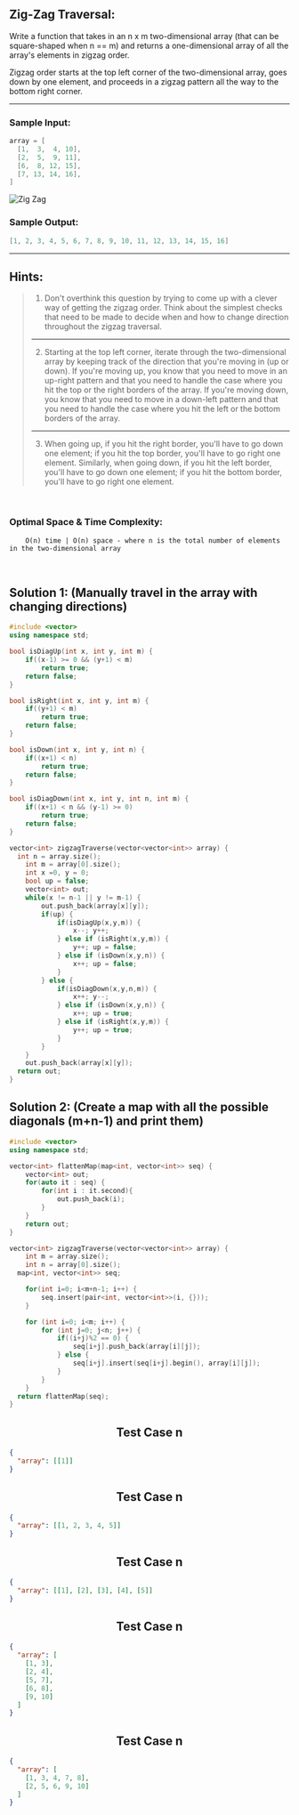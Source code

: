 ## Zig-Zag Traversal:

Write a function that takes in an n x m two-dimensional array (that can be square-shaped when n == m) and returns a one-dimensional array of all the array's elements in zigzag order.

Zigzag order starts at the top left corner of the two-dimensional array, goes down by one element, and proceeds in a zigzag pattern all the way to the bottom right corner.

---

### Sample Input:

```cpp
array = [
  [1,  3,  4, 10],
  [2,  5,  9, 11],
  [6,  8, 12, 15],
  [7, 13, 14, 16],
]
```

![Zig Zag](https://i.ibb.co/RDYtQZZ/zigzag.png)

### Sample Output:

```cpp
[1, 2, 3, 4, 5, 6, 7, 8, 9, 10, 11, 12, 13, 14, 15, 16]
```

---

## Hints:

> 1. Don't overthink this question by trying to come up with a clever way of getting the zigzag order. Think about the simplest checks that need to be made to decide when and how to change direction throughout the zigzag traversal.
>
> ---
>
> 2. Starting at the top left corner, iterate through the two-dimensional array by keeping track of the direction that you're moving in (up or down). If you're moving up, you know that you need to move in an up-right pattern and that you need to handle the case where you hit the top or the right borders of the array. If you're moving down, you know that you need to move in a down-left pattern and that you need to handle the case where you hit the left or the bottom borders of the array.
>
> ---
>
> 3. When going up, if you hit the right border, you'll have to go down one element; if you hit the top border, you'll have to go right one element. Similarly, when going down, if you hit the left border, you'll have to go down one element; if you hit the bottom border, you'll have to go right one element.

<br/>

### Optimal Space & Time Complexity:

```
    O(n) time | O(n) space - where n is the total number of elements in the two-dimensional array
```

<br/>

## Solution 1: (Manually travel in the array with changing directions)

```cpp
#include <vector>
using namespace std;

bool isDiagUp(int x, int y, int m) {
	if((x-1) >= 0 && (y+1) < m)
		return true;
	return false;
}

bool isRight(int x, int y, int m) {
	if((y+1) < m)
		return true;
	return false;
}

bool isDown(int x, int y, int n) {
	if((x+1) < n)
		return true;
	return false;
}

bool isDiagDown(int x, int y, int n, int m) {
	if((x+1) < n && (y-1) >= 0)
		return true;
	return false;
}

vector<int> zigzagTraverse(vector<vector<int>> array) {
  int n = array.size();
	int m = array[0].size();
	int x =0, y = 0;
	bool up = false;
	vector<int> out;
	while(x != n-1 || y != m-1) {
		out.push_back(array[x][y]);
		if(up) {
			if(isDiagUp(x,y,m)) {
				x--; y++;
			} else if (isRight(x,y,m)) {
				y++; up = false;
			} else if (isDown(x,y,n)) {
				x++; up = false;
			}
		} else {
			if(isDiagDown(x,y,n,m)) {
				x++; y--;
			} else if (isDown(x,y,n)) {
				x++; up = true;
			} else if (isRight(x,y,m)) {
				y++; up = true;
			}
		}
	}
	out.push_back(array[x][y]);
  return out;
}
```

## Solution 2: (Create a map with all the possible diagonals (m+n-1) and print them)

```cpp
#include <vector>
using namespace std;

vector<int> flattenMap(map<int, vector<int>> seq) {
	vector<int> out;
	for(auto it : seq) {
		for(int i : it.second){
			out.push_back(i);
		}
	}
	return out;
}

vector<int> zigzagTraverse(vector<vector<int>> array) {
	int m = array.size();
	int n = array[0].size();
  map<int, vector<int>> seq;

	for(int i=0; i<m+n-1; i++) {
		seq.insert(pair<int, vector<int>>(i, {}));
	}

	for (int i=0; i<m; i++) {
		for (int j=0; j<n; j++) {
			if((i+j)%2 == 0) {
				seq[i+j].push_back(array[i][j]);
			} else {
				seq[i+j].insert(seq[i+j].begin(), array[i][j]);
			}
		}
	}
  return flattenMap(seq);
}
```

## <center>Test Case n</center>

```json
{
  "array": [[1]]
}
```

## <center>Test Case n</center>

```json
{
  "array": [[1, 2, 3, 4, 5]]
}
```

## <center>Test Case n</center>

```json
{
  "array": [[1], [2], [3], [4], [5]]
}
```

## <center>Test Case n</center>

```json
{
  "array": [
    [1, 3],
    [2, 4],
    [5, 7],
    [6, 8],
    [9, 10]
  ]
}
```

## <center>Test Case n</center>

```json
{
  "array": [
    [1, 3, 4, 7, 8],
    [2, 5, 6, 9, 10]
  ]
}
```
